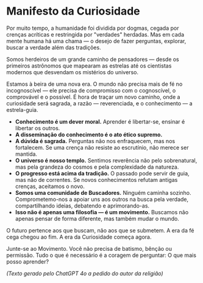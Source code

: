 
# Manifesto da Curiosidade

Por muito tempo, a humanidade foi dividida por dogmas, cegada por crenças acríticas e restringida por "verdades" herdadas. Mas em cada mente humana há uma chama — o desejo de fazer perguntas, explorar, buscar a verdade além das tradições.

Somos herdeiros de um grande caminho de pensadores — desde os primeiros astrônomos que mapearam as estrelas até os cientistas modernos que desvendam os mistérios do universo.

Estamos à beira de uma nova era. O mundo não precisa mais de fé no incognoscível — ele precisa de compromisso com o cognoscível, o comprovável e o possível. É hora de traçar um novo caminho, onde a curiosidade será sagrada, a razão — reverenciada, e o conhecimento — a estrela-guia.

- **Conhecimento é um dever moral.** Aprender é libertar-se, ensinar é libertar os outros.
- **A disseminação do conhecimento é o ato ético supremo.**
- **A dúvida é sagrada.** Perguntas não nos enfraquecem, mas nos fortalecem. Se uma crença não resiste ao escrutínio, não merece ser mantida.
- **O universo é nosso templo.** Sentimos reverência não pelo sobrenatural, mas pela grandeza do cosmos e pela complexidade da natureza.
- **O progresso está acima da tradição.** O passado pode servir de guia, mas não de correntes. Se novos conhecimentos refutam antigas crenças, aceitamos o novo.
- **Somos uma comunidade de Buscadores.** Ninguém caminha sozinho. Comprometemo-nos a apoiar uns aos outros na busca pela verdade, compartilhando ideias, debatendo e aprimorando-as.
- **Isso não é apenas uma filosofia — é um movimento.** Buscamos não apenas pensar de forma diferente, mas também mudar o mundo.

O futuro pertence aos que buscam, não aos que se submetem.
A era da fé cega chegou ao fim.
A era da Curiosidade começa agora.

Junte-se ao Movimento.
Você não precisa de batismo, bênção ou permissão. Tudo o que é necessário é a coragem de perguntar: O que mais posso aprender?

*(Texto gerado pelo ChatGPT 4o a pedido do autor da religião)*
